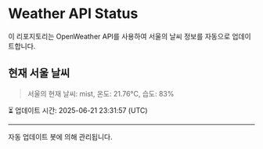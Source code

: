 
# Weather API Status

이 리포지토리는 OpenWeather API를 사용하여 서울의 날씨 정보를 자동으로 업데이트합니다.

## 현재 서울 날씨
> 서울의 현재 날씨: mist, 온도: 21.76°C, 습도: 83%

⏳ 업데이트 시간: 2025-06-21 23:31:57 (UTC)

---
자동 업데이트 봇에 의해 관리됩니다.
